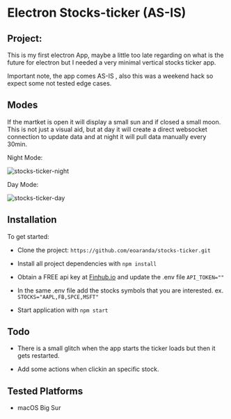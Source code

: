 # Electron Stocks-ticker (AS-IS)

## Project:

This is my first electron App, maybe a little too late regarding on what is the future for electron but I needed a very minimal vertical stocks ticker app. 

Important note, the app comes AS-IS , also this was a weekend hack so expect some not tested edge cases.

## Modes

If the martket is open it will display a small sun and if closed a small moon. This is not just a visual aid, but at day it will create a direct websocket connection to update data and at night it will pull data manually every 30min.

Night Mode:

![stocks-ticker-night](assets/images/nightmode.gif  "stocks-ticker-night")

Day Mode:

![stocks-ticker-day](assets/images/daymode.gif  "stocks-ticker-day")

## Installation

  To get started:
  
* Clone the project: `https://github.com/eoaranda/stocks-ticker.git`

* Install all project dependencies with `npm install`

* Obtain a FREE api key at [Finhub.io](https://finnhub.io) and update the .env file `API_TOKEN=""` 

* In the same .env file add the stocks symbols that you are interested. ex. `STOCKS="AAPL,FB,SPCE,MSFT"`

* Start application with `npm start`

## Todo

* There is a small glitch when the app starts the ticker loads but then it gets restarted.

* Add some actions when clickin an specific stock.

## Tested Platforms
* macOS Big Sur
